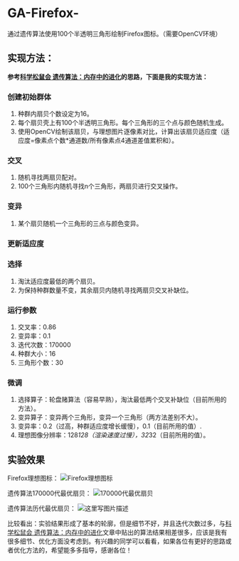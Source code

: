 # GA-Firefox-
通过遗传算法使用100个半透明三角形绘制Firefox图标。（需要OpenCV环境）

## 实现方法：

**参考[科学松鼠会 遗传算法：内存中的进化](http://songshuhui.net/archives/10462)的思路，下面是我的实现方法：**

### 创建初始群体

 1. 种群内扇贝个数设定为16。
 2. 每个扇贝壳上有100个半透明三角形。每个三角形的三个点与颜色随机生成。
 3. 使用OpenCV绘制该扇贝，与理想图片逐像素对比，计算出该扇贝适应度（适应度=像素点个数*通道数/所有像素点4通道差值累积和）。

### 交叉

 1. 随机寻找两扇贝配对。
 2. 100个三角形内随机寻找n个三角形，两扇贝进行交叉操作。

### 变异

 1. 某个扇贝随机一个三角形的三点与颜色变异。

### 更新适应度

### 选择

 1. 淘汰适应度最低的两个扇贝。
 2. 为保持种群数量不变，其余扇贝内随机寻找两扇贝交叉补缺位。

### 运行参数

 1. 交叉率：0.86
 2. 变异率：0.1
 3. 迭代次数：170000
 4. 种群大小：16
 5. 三角形个数：30

### 微调

 1. 选择算子：轮盘赌算法（容易早熟），淘汰最低两个交叉补缺位（目前所用的方法）。
 2. 变异算子：变异两个三角形，变异一个三角形（两方法差别不大）。
 3. 变异率：0.2（过高，种群适应度增长缓慢），0.1（目前所用的值）.
 4. 理想图像分辨率：128*128（渲染速度过慢），32*32（目前所用的值）。

## 实验效果
Firefox理想图标：
![Firefox理想图标](http://img.blog.csdn.net/20171227221434530?watermark/2/text/aHR0cDovL2Jsb2cuY3Nkbi5uZXQvVHVhbno3/font/5a6L5L2T/fontsize/400/fill/I0JBQkFCMA==/dissolve/70/gravity/SouthEast)

遗传算法170000代最优扇贝：
![170000代最优扇贝](http://img.blog.csdn.net/20171227221517471?watermark/2/text/aHR0cDovL2Jsb2cuY3Nkbi5uZXQvVHVhbno3/font/5a6L5L2T/fontsize/400/fill/I0JBQkFCMA==/dissolve/70/gravity/SouthEast)

遗传算法历代最优扇贝：
![这里写图片描述](http://img.blog.csdn.net/20171227221912993?watermark/2/text/aHR0cDovL2Jsb2cuY3Nkbi5uZXQvVHVhbno3/font/5a6L5L2T/fontsize/400/fill/I0JBQkFCMA==/dissolve/70/gravity/SouthEast)

比较看出：实验结果形成了基本的轮廓，但是细节不好，并且迭代次数过多，与[科学松鼠会 遗传算法：内存中的进化](http://songshuhui.net/archives/10462)文章中贴出的算法结果相差很多，应该是我有很多细节、优化方面没考虑到。有兴趣的同学可以看看，如果各位有更好的思路或者优化方法的，希望能多多指导，感谢各位！
